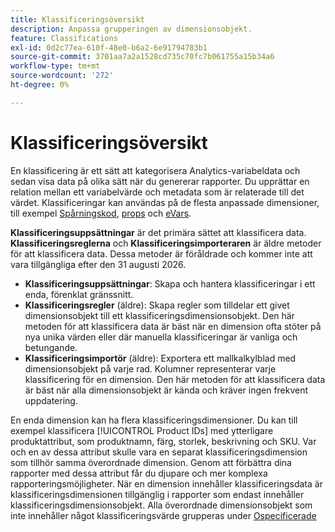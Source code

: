 ```yaml
---
title: Klassificeringsöversikt
description: Anpassa grupperingen av dimensionsobjekt.
feature: Classifications
exl-id: 0d2c77ea-610f-48e0-b6a2-6e91794783b1
source-git-commit: 3701aa7a2a1528cd735c70fc7b061755a15b34a6
workflow-type: tm+mt
source-wordcount: '272'
ht-degree: 0%

---
```


# Klassificeringsöversikt

En klassificering är ett sätt att kategorisera Analytics-variabeldata och sedan visa data på olika sätt när du genererar rapporter. Du upprättar en relation mellan ett variabelvärde och metadata som är relaterade till det värdet. Klassificeringar kan användas på de flesta anpassade dimensioner, till exempel [Spårningskod](/help/components/dimensions/tracking-code.md), [props](/help/components/dimensions/prop.md) och [eVars](/help/components/dimensions/evar.md).

**Klassificeringsuppsättningar** är det primära sättet att klassificera data. **Klassificeringsreglerna** och **Klassificeringsimporteraren** är äldre metoder för att klassificera data. Dessa metoder är föråldrade och kommer inte att vara tillgängliga efter den 31 augusti 2026.

* **Klassificeringsuppsättningar**: Skapa och hantera klassificeringar i ett enda, förenklat gränssnitt.
* **Klassificeringsregler** (äldre): Skapa regler som tilldelar ett givet dimensionsobjekt till ett klassificeringsdimensionsobjekt. Den här metoden för att klassificera data är bäst när en dimension ofta stöter på nya unika värden eller där manuella klassificeringar är vanliga och betungande.
* **Klassificeringsimportör** (äldre): Exportera ett mallkalkylblad med dimensionsobjekt på varje rad. Kolumner representerar varje klassificering för en dimension. Den här metoden för att klassificera data är bäst när alla dimensionsobjekt är kända och kräver ingen frekvent uppdatering.

En enda dimension kan ha flera klassificeringsdimensioner. Du kan till exempel klassificera [!UICONTROL Product IDs] med ytterligare produktattribut, som produktnamn, färg, storlek, beskrivning och SKU. Var och en av dessa attribut skulle vara en separat klassificeringsdimension som tillhör samma överordnade dimension. Genom att förbättra dina rapporter med dessa attribut får du djupare och mer komplexa rapporteringsmöjligheter. När en dimension innehåller klassificeringsdata är klassificeringsdimensionen tillgänglig i rapporter som endast innehåller klassificeringsdimensionsobjekt. Alla överordnade dimensionsobjekt som inte innehåller något klassificeringsvärde grupperas under [Ospecificerade](/help/technotes/unspecified.md)
